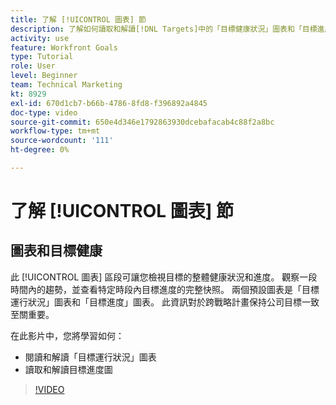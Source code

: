 ```yaml
---
title: 了解 [!UICONTROL 圖表] 節
description: 了解如何讀取和解讀[!DNL Targets]中的「目標健康狀況」圖表和「目標進度」圖表。
activity: use
feature: Workfront Goals
type: Tutorial
role: User
level: Beginner
team: Technical Marketing
kt: 8929
exl-id: 670d1cb7-b66b-4786-8fd8-f396892a4845
doc-type: video
source-git-commit: 650e4d346e1792863930dcebafacab4c88f2a8bc
workflow-type: tm+mt
source-wordcount: '111'
ht-degree: 0%

---
```


# 了解 [!UICONTROL 圖表] 節

## 圖表和目標健康

此 [!UICONTROL 圖表] 區段可讓您檢視目標的整體健康狀況和進度。 觀察一段時間內的趨勢，並查看特定時段內目標進度的完整快照。 兩個預設圖表是「目標運行狀況」圖表和「目標進度」圖表。 此資訊對於跨戰略計畫保持公司目標一致至關重要。

在此影片中，您將學習如何：

* 閱讀和解讀「目標運行狀況」圖表
* 讀取和解讀目標進度圖

>[!VIDEO](https://video.tv.adobe.com/v/335201/?quality=12&learn=on)
